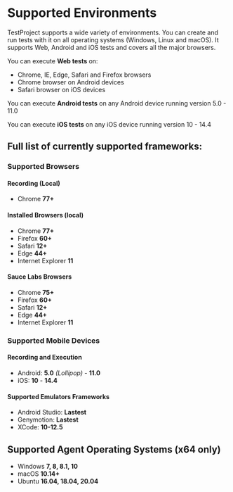 # Supported Environments

TestProject supports a wide variety of environments.  You can create and run tests with it on all operating systems \(Windows, Linux and macOS\). It supports Web, Android and iOS tests and covers all the major browsers.

You can execute **Web tests** on:

* Chrome, IE, Edge, Safari and Firefox browsers
* Chrome browser on Android devices
* Safari browser on iOS devices

You can execute **Android tests** on any Android device running version 5.0 - 11.0

You can execute **iOS tests** on any iOS device running version 10 - 14.4

## Full list of currently supported frameworks:

### Supported Browsers

#### Recording \(Local\)

* Chrome **77+**

#### Installed Browsers \(local\)

* Chrome **77+**
* Firefox **60+**
* Safari **12+**
* Edge **44+**
* Internet Explorer **11**

#### Sauce Labs Browsers

* Chrome **75+**
* Firefox **60+**
* Safari **12+**
* Edge **44+**
* Internet Explorer **11**

### Supported Mobile Devices

#### Recording and Execution

* Android: **5.0** _\(Lollipop\)_ - **11.0**
* iOS: **10** - **14.4**

#### Supported Emulators Frameworks

* Android Studio: **Lastest**
* Genymotion: **Lastest**
* XCode: **10-12.5**

## Supported Agent Operating Systems \(x64 only\)

* Windows **7, 8, 8.1, 10**
* macOS **10.14+**
* Ubuntu **16.04, 18.04, 20.04**





